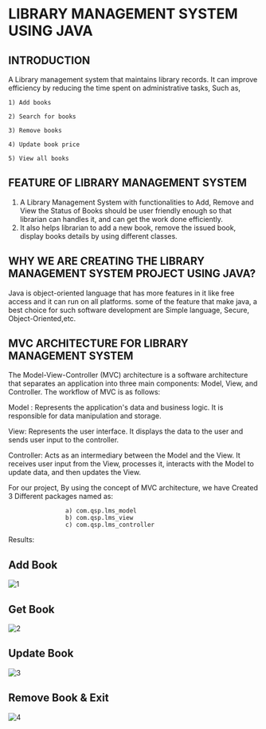 #                             LIBRARY MANAGEMENT SYSTEM USING JAVA
## INTRODUCTION
 A Library management system that maintains library records. It can improve efficiency by reducing the time spent on administrative tasks,
 Such as, 
    
    1) Add books 
 
    2) Search for books
    
    3) Remove books
    
    4) Update book price 
    
    5) View all books 


## FEATURE OF LIBRARY MANAGEMENT SYSTEM
 1) A Library Management System with functionalities to Add, Remove and View the Status of Books should be user friendly enough so that librarian can handles it, and can get the work done efficiently.
 2) It also helps librarian to add a new book, remove the issued book, display books details by using different classes.


## WHY WE ARE CREATING THE LIBRARY MANAGEMENT SYSTEM PROJECT USING     JAVA?
 Java is object-oriented language that has more features in it like free access and it can run on all platforms. some of the feature that make java, a best choice for such software development are Simple language, Secure, Object-Oriented,etc. 


## MVC ARCHITECTURE FOR LIBRARY MANAGEMENT SYSTEM
 The Model-View-Controller (MVC) architecture is a software architecture that separates an application into three main components: Model, View, and Controller. The workflow of MVC is as follows:
 
Model : Represents the application's data and business logic. It is responsible for data manipulation and storage.

View: Represents the user interface. It displays the data to the user and sends user input to the controller. 
 
Controller: Acts as an intermediary between the Model and the View. It receives user input from the View, processes it, interacts with the Model to update data, and then updates the View. 


For our project, By using the concept of MVC architecture, we have Created 3 Different packages named as:   

                    a) com.qsp.lms_model
                    b) com.qsp.lms_view 
                    c) com.qsp.lms_controller


Results:
## Add Book
 ![1](https://github.com/ShubhGK/Student_Management_project/assets/99328894/91185c01-ddd0-4ee6-bb48-565557c6f3b5)



## Get Book
![2](https://github.com/ShubhGK/Student_Management_project/assets/99328894/eddf7b4b-1299-4ef5-8c24-013ba9a942e5)

 
## Update Book
![3](https://github.com/ShubhGK/Student_Management_project/assets/99328894/f2c77d37-3522-40af-84d8-d5ce5393a22c)

 
## Remove Book & Exit 
![4](https://github.com/ShubhGK/Student_Management_project/assets/99328894/37e569b5-3a5d-4254-975e-6042579ab704)
 

